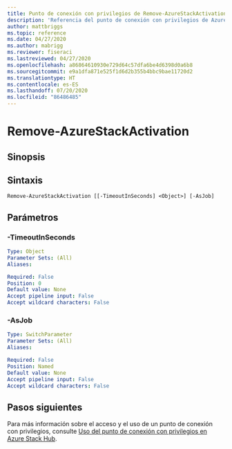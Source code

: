 ```yaml
---
title: Punto de conexión con privilegios de Remove-AzureStackActivation para Azure Stack Hub
description: 'Referencia del punto de conexión con privilegios de Azure Stack para PowerShell: Remove-AzureStackActivation'
author: mattbriggs
ms.topic: reference
ms.date: 04/27/2020
ms.author: mabrigg
ms.reviewer: fiseraci
ms.lastreviewed: 04/27/2020
ms.openlocfilehash: a86864610930e729d64c57dfa6be4d6398d0a6b8
ms.sourcegitcommit: e9a1dfa871e525f1d6d2b355b4bbc9bae11720d2
ms.translationtype: HT
ms.contentlocale: es-ES
ms.lasthandoff: 07/20/2020
ms.locfileid: "86486485"
---
```

# <a name="remove-azurestackactivation"></a>Remove-AzureStackActivation

## <a name="synopsis"></a>Sinopsis

## <a name="syntax"></a>Sintaxis

```
Remove-AzureStackActivation [[-TimeoutInSeconds] <Object>] [-AsJob]
```

## <a name="parameters"></a>Parámetros

### <a name="-timeoutinseconds"></a>-TimeoutInSeconds
 

```yaml
Type: Object
Parameter Sets: (All)
Aliases:

Required: False
Position: 0
Default value: None
Accept pipeline input: False
Accept wildcard characters: False
```

### <a name="-asjob"></a>-AsJob


```yaml
Type: SwitchParameter
Parameter Sets: (All)
Aliases:

Required: False
Position: Named
Default value: None
Accept pipeline input: False
Accept wildcard characters: False
```


## <a name="next-steps"></a>Pasos siguientes

Para más información sobre el acceso y el uso de un punto de conexión con privilegios, consulte [Uso del punto de conexión con privilegios en Azure Stack Hub](../../operator/azure-stack-privileged-endpoint.md).
